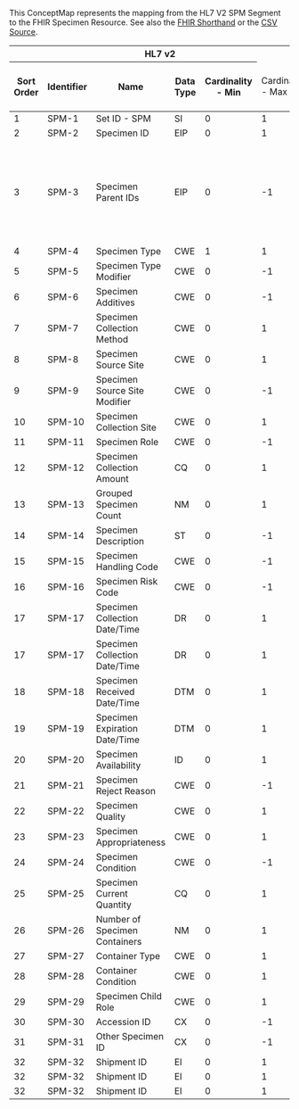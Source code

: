 
This ConceptMap represents the mapping from the HL7 V2 SPM Segment to the FHIR Specimen Resource. See also the <a href='https://github.com/HL7/v2-to-fhir/blob/master/tank/Segment SPM to Specimen.fsh'>FHIR Shorthand</a> or the <a href='https://github.com/HL7/v2-to-fhir/blob/master/mappings/segments/HL7 Segment - FHIR R4_ SPM - SPM.csv'>CSV Source</a>.
<table class='grid'><thead>
<tr><th colspan='6'>HL7 v2</th><th colspan='3'>Condition (IF True, args)</th><th colspan='7'>HL7 FHIR</th><th rowspan='2'>Comments</th></tr>
<tr><th title='Rows are listed in sequence of how they appear in the v2 standard. The first column, Sort Order, provides a sort order that can re-create the original v2 standard sequence in case one opts to re-sort/filter the rows.'>Sort Order</th><th title='Contains the formal Segment Name and Field Sequence according to the base standard using "-" as the delimiter.'>Identifier</th><th title='The formal name of the field in the most current published version.'>Name</th><th title='The data type of the field in the most current published version if not deprecated, otherwise the data type at the time it was deprecated and removed.'>Data Type</th><th title='The V2 min cardinality expressed numerically.'>Cardinality - Min</th><td style='border-right: 2px' title='The V2 max cardinality expressed numerically.'>Cardinality - Max</td><th title='Condition in an easy to read syntax (Computable ANTLR)'>Computable ANTLR</th><th title='Condition in FHIRPath Notation'>Computable FHIRPath</th><td style='border-right: 2px' title='Condition expressed in narrative form'>Narrative</td><th title='An existing FHIR attribute in the target FHIR version.'>FHIR Attribute</th><th title='A proposed extension. It will be expressed with #ext-……# around the proposed name. '>Extension</th><th title='The FHIR attribute’s data type in the target FHIR version.'>Data Type</th><th title='The FHIR min cardinality expressed numerically.'>Cardinality - Min</th><td style='border-right: 2px' title='The FHIR max cardinality expressed numerically.'>Cardinality - Max</td><th title='The URL to the Data Type Map that is to be used for the attribute in this segment.'>Data Type Mapping</th><th title='The URL to the Vocabulary Map that is to be used for the coded element for this attribute.'>Vocabulary Mapping<br/>(IS, ID, CE, CEN, CWE)</th></tr></thead>
<tbody>
<tr><td>1</td><td>SPM-1</td><td>Set ID - SPM</td><td>SI</td><td>0</td><td style='border-right: 2px'>1</td><td></td><td></td><td style='border-right: 2px'></td><td></td><td>N/A</td><td></td><td></td><td></td><td></td><td></td><td></td></tr>
<tr><td>2</td><td>SPM-2</td><td>Specimen ID</td><td>EIP</td><td>0</td><td style='border-right: 2px'>1</td><td></td><td></td><td style='border-right: 2px'></td><td><a href='https://hl7.org/fhir/R4/Specimen-definitions.html#Specimen.identifier'>Specimen.identifier</a></td><td></td><td><a href='https://hl7.org/fhir/R4/datatypes.html#Identifier'>Identifier</a></td><td>0</td><td>-1</td><td><a href='ConceptMap-datatype-eipidentifier-to-identifier.html'>EIP[Identifier]</a></td><td></td><td></td></tr>
<tr><td>3</td><td>SPM-3</td><td>Specimen Parent IDs</td><td>EIP</td><td>0</td><td style='border-right: 2px'>-1</td><td></td><td></td><td style='border-right: 2px'>Only one of the two parent references in EIP can be mapped.  The implementation needs to choose which one.</td><td><a href='https://hl7.org/fhir/R4/Specimen-definitions.html#Specimen.parent.identifier'>Specimen.parent.identifier</a></td><td></td><td><a href='https://hl7.org/fhir/R4/datatypes.html#Identifier'>Identifier</a></td><td>0</td><td>1</td><td><a href='ConceptMap-datatype-eipidentifier-to-identifier.html'>EIP[Identifier]</a></td><td></td><td></td></tr>
<tr><td>4</td><td>SPM-4</td><td>Specimen Type</td><td>CWE</td><td>1</td><td style='border-right: 2px'>1</td><td></td><td></td><td style='border-right: 2px'></td><td><a href='https://hl7.org/fhir/R4/Specimen-definitions.html#Specimen.type'>Specimen.type</a></td><td></td><td><a href='https://hl7.org/fhir/R4/datatypes.html#CodeableConcept'>CodeableConcept</a></td><td>0</td><td>1</td><td><a href='ConceptMap-datatype-cwecodeableconcept-to-codeableconcept.html'>CWE[CodeableConcept]</a></td><td></td><td></td></tr>
<tr><td>5</td><td>SPM-5</td><td>Specimen Type Modifier</td><td>CWE</td><td>0</td><td style='border-right: 2px'>-1</td><td></td><td></td><td style='border-right: 2px'></td><td></td><td></td><td></td><td></td><td></td><td></td><td></td><td></td></tr>
<tr><td>6</td><td>SPM-6</td><td>Specimen Additives</td><td>CWE</td><td>0</td><td style='border-right: 2px'>-1</td><td></td><td></td><td style='border-right: 2px'></td><td><a href='https://hl7.org/fhir/R4/Specimen-definitions.html#Specimen.container.additiveCodeableConcept'>Specimen.container.additiveCodeableConcept</a></td><td></td><td><a href='https://hl7.org/fhir/R4/datatypes.html#CodeableConcept'>CodeableConcept</a></td><td>0</td><td>1</td><td><a href='ConceptMap-datatype-cwecodeableconcept-to-codeableconcept.html'>CWE[CodeableConcept]</a></td><td></td><td></td></tr>
<tr><td>7</td><td>SPM-7</td><td>Specimen Collection Method</td><td>CWE</td><td>0</td><td style='border-right: 2px'>1</td><td></td><td></td><td style='border-right: 2px'></td><td><a href='https://hl7.org/fhir/R4/Specimen-definitions.html#Specimen.collection.method'>Specimen.collection.method</a></td><td></td><td><a href='https://hl7.org/fhir/R4/datatypes.html#CodeableConcept'>CodeableConcept</a></td><td>0</td><td>1</td><td><a href='ConceptMap-datatype-cwecodeableconcept-to-codeableconcept.html'>CWE[CodeableConcept]</a></td><td></td><td></td></tr>
<tr><td>8</td><td>SPM-8</td><td>Specimen Source Site</td><td>CWE</td><td>0</td><td style='border-right: 2px'>1</td><td></td><td></td><td style='border-right: 2px'></td><td><a href='https://hl7.org/fhir/R4/Specimen-definitions.html#Specimen.collection.bodySite'>Specimen.collection.bodySite</a></td><td></td><td><a href='https://hl7.org/fhir/R4/datatypes.html#CodeableConcept'>CodeableConcept</a></td><td>0</td><td>1</td><td><a href='ConceptMap-datatype-cwecodeableconcept-to-codeableconcept.html'>CWE[CodeableConcept]</a></td><td></td><td></td></tr>
<tr><td>9</td><td>SPM-9</td><td>Specimen Source Site Modifier</td><td>CWE</td><td>0</td><td style='border-right: 2px'>-1</td><td></td><td></td><td style='border-right: 2px'></td><td></td><td>Specimen.collection.#ext-siteModifier#</td><td><a href='https://hl7.org/fhir/R4/datatypes.html#CodeableConcept'>CodeableConcept</a></td><td>0</td><td>-1</td><td><a href='ConceptMap-datatype-cwecodeableconcept-to-codeableconcept.html'>CWE[CodeableConcept]</a></td><td></td><td></td></tr>
<tr><td>10</td><td>SPM-10</td><td>Specimen Collection Site</td><td>CWE</td><td>0</td><td style='border-right: 2px'>1</td><td></td><td></td><td style='border-right: 2px'></td><td></td><td></td><td></td><td></td><td></td><td></td><td></td><td></td></tr>
<tr><td>11</td><td>SPM-11</td><td>Specimen Role</td><td>CWE</td><td>0</td><td style='border-right: 2px'>-1</td><td></td><td></td><td style='border-right: 2px'></td><td></td><td></td><td></td><td></td><td></td><td></td><td></td><td></td></tr>
<tr><td>12</td><td>SPM-12</td><td>Specimen Collection Amount</td><td>CQ</td><td>0</td><td style='border-right: 2px'>1</td><td></td><td></td><td style='border-right: 2px'></td><td><a href='https://hl7.org/fhir/R4/Specimen-definitions.html#Specimen.collection.quantity'>Specimen.collection.quantity</a></td><td></td><td><a href='https://hl7.org/fhir/R4/datatypes.html#SimpleQuantity'>SimpleQuantity</a></td><td>0</td><td>1</td><td><a href='ConceptMap-datatype-cqquantity-to-simplequantity.html'>CQ[Quantity]</a></td><td></td><td></td></tr>
<tr><td>13</td><td>SPM-13</td><td>Grouped Specimen Count</td><td>NM</td><td>0</td><td style='border-right: 2px'>1</td><td></td><td></td><td style='border-right: 2px'></td><td></td><td></td><td></td><td></td><td></td><td></td><td></td><td></td></tr>
<tr><td>14</td><td>SPM-14</td><td>Specimen Description</td><td>ST</td><td>0</td><td style='border-right: 2px'>-1</td><td></td><td></td><td style='border-right: 2px'></td><td><a href='https://hl7.org/fhir/R4/Specimen-definitions.html#Specimen.note'>Specimen.note</a><a href='https://hl7.org/fhir/R4/datatypes-definitions.html#Annotation.text'>Annotation.text</a></td><td></td><td><a href='https://hl7.org/fhir/R4/datatypes.html#markdown'>markdown</a></td><td>1</td><td>1</td><td></td><td></td><td></td></tr>
<tr><td>15</td><td>SPM-15</td><td>Specimen Handling Code</td><td>CWE</td><td>0</td><td style='border-right: 2px'>-1</td><td></td><td></td><td style='border-right: 2px'></td><td></td><td></td><td></td><td></td><td></td><td></td><td></td><td></td></tr>
<tr><td>16</td><td>SPM-16</td><td>Specimen Risk Code</td><td>CWE</td><td>0</td><td style='border-right: 2px'>-1</td><td></td><td></td><td style='border-right: 2px'></td><td></td><td></td><td></td><td></td><td></td><td></td><td></td><td></td></tr>
<tr><td>17</td><td>SPM-17</td><td>Specimen Collection Date/Time</td><td>DR</td><td>0</td><td style='border-right: 2px'>1</td><td>IF SPM-17.2 VALUED</td><td></td><td style='border-right: 2px'></td><td><a href='https://hl7.org/fhir/R4/Specimen-definitions.html#Specimen.collection.collectedPeriod'>Specimen.collection.collectedPeriod</a></td><td></td><td></td><td></td><td></td><td><a href='ConceptMap-datatype-dr-to-dr.html'>DR</a></td><td></td><td></td></tr>
<tr><td>17</td><td>SPM-17</td><td>Specimen Collection Date/Time</td><td>DR</td><td>0</td><td style='border-right: 2px'>1</td><td>IF SPM-17.2 NOT VALUED</td><td></td><td style='border-right: 2px'></td><td><a href='https://hl7.org/fhir/R4/Specimen-definitions.html#Specimen.collection.collectedDateTime'>Specimen.collection.collectedDateTime</a></td><td></td><td></td><td></td><td></td><td><a href='ConceptMap-datatype-drdatetime-to-drdatetime.html'>DR[dateTime]</a></td><td></td><td></td></tr>
<tr><td>18</td><td>SPM-18</td><td>Specimen Received Date/Time</td><td>DTM</td><td>0</td><td style='border-right: 2px'>1</td><td></td><td></td><td style='border-right: 2px'></td><td><a href='https://hl7.org/fhir/R4/Specimen-definitions.html#Specimen.receivedTime'>Specimen.receivedTime</a></td><td></td><td><a href='https://hl7.org/fhir/R4/datatypes.html#dateTime'>dateTime</a></td><td>0</td><td>1</td><td></td><td></td><td></td></tr>
<tr><td>19</td><td>SPM-19</td><td>Specimen Expiration Date/Time</td><td>DTM</td><td>0</td><td style='border-right: 2px'>1</td><td></td><td></td><td style='border-right: 2px'></td><td></td><td></td><td></td><td></td><td></td><td></td><td></td><td></td></tr>
<tr><td>20</td><td>SPM-20</td><td>Specimen Availability</td><td>ID</td><td>0</td><td style='border-right: 2px'>1</td><td></td><td></td><td style='border-right: 2px'></td><td><a href='https://hl7.org/fhir/R4/Specimen-definitions.html#Specimen.status'>Specimen.status</a></td><td></td><td><a href='https://hl7.org/fhir/R4/datatypes.html#code'>code</a></td><td>0</td><td>1</td><td></td><td>Specimen Availability</td><td></td></tr>
<tr><td>21</td><td>SPM-21</td><td>Specimen Reject Reason</td><td>CWE</td><td>0</td><td style='border-right: 2px'>-1</td><td></td><td></td><td style='border-right: 2px'></td><td></td><td></td><td><a href='https://hl7.org/fhir/R4/datatypes.html#CodeableConcept'>CodeableConcept</a></td><td>0</td><td>-1</td><td><a href='ConceptMap-datatype-cwecodeableconcept-to-codeableconcept.html'>CWE[CodeableConcept]</a></td><td></td><td></td></tr>
<tr><td>22</td><td>SPM-22</td><td>Specimen Quality</td><td>CWE</td><td>0</td><td style='border-right: 2px'>1</td><td></td><td></td><td style='border-right: 2px'></td><td></td><td></td><td></td><td></td><td></td><td></td><td></td><td></td></tr>
<tr><td>23</td><td>SPM-23</td><td>Specimen Appropriateness</td><td>CWE</td><td>0</td><td style='border-right: 2px'>1</td><td></td><td></td><td style='border-right: 2px'></td><td></td><td></td><td></td><td></td><td></td><td></td><td></td><td></td></tr>
<tr><td>24</td><td>SPM-24</td><td>Specimen Condition</td><td>CWE</td><td>0</td><td style='border-right: 2px'>-1</td><td></td><td></td><td style='border-right: 2px'></td><td><a href='https://hl7.org/fhir/R4/Specimen-definitions.html#Specimen.condition'>Specimen.condition</a></td><td></td><td><a href='https://hl7.org/fhir/R4/datatypes.html#CodeableConcept'>CodeableConcept</a></td><td>0</td><td>-1</td><td><a href='ConceptMap-datatype-cwecodeableconcept-to-codeableconcept.html'>CWE[CodeableConcept]</a></td><td></td><td></td></tr>
<tr><td>25</td><td>SPM-25</td><td>Specimen Current Quantity</td><td>CQ</td><td>0</td><td style='border-right: 2px'>1</td><td></td><td></td><td style='border-right: 2px'></td><td></td><td></td><td></td><td></td><td></td><td></td><td></td><td></td></tr>
<tr><td>26</td><td>SPM-26</td><td>Number of Specimen Containers</td><td>NM</td><td>0</td><td style='border-right: 2px'>1</td><td></td><td></td><td style='border-right: 2px'></td><td></td><td></td><td></td><td></td><td></td><td></td><td></td><td></td></tr>
<tr><td>27</td><td>SPM-27</td><td>Container Type</td><td>CWE</td><td>0</td><td style='border-right: 2px'>1</td><td></td><td></td><td style='border-right: 2px'></td><td><a href='https://hl7.org/fhir/R4/Specimen-definitions.html#Specimen.container.type'>Specimen.container.type</a></td><td></td><td><a href='https://hl7.org/fhir/R4/datatypes.html#CodeableConcept'>CodeableConcept</a></td><td>0</td><td>1</td><td><a href='ConceptMap-datatype-cwecodeableconcept-to-codeableconcept.html'>CWE[CodeableConcept]</a></td><td></td><td></td></tr>
<tr><td>28</td><td>SPM-28</td><td>Container Condition</td><td>CWE</td><td>0</td><td style='border-right: 2px'>1</td><td></td><td></td><td style='border-right: 2px'></td><td></td><td></td><td></td><td></td><td></td><td></td><td></td><td></td></tr>
<tr><td>29</td><td>SPM-29</td><td>Specimen Child Role</td><td>CWE</td><td>0</td><td style='border-right: 2px'>1</td><td></td><td></td><td style='border-right: 2px'></td><td></td><td></td><td></td><td></td><td></td><td></td><td></td><td></td></tr>
<tr><td>30</td><td>SPM-30</td><td>Accession ID</td><td>CX</td><td>0</td><td style='border-right: 2px'>-1</td><td></td><td></td><td style='border-right: 2px'></td><td><a href='https://hl7.org/fhir/R4/Specimen-definitions.html#Specimen.accessionIdentifier'>Specimen.accessionIdentifier</a></td><td></td><td><a href='https://hl7.org/fhir/R4/datatypes.html#Identifier'>Identifier</a></td><td>0</td><td>1</td><td><a href='ConceptMap-datatype-cx-to-identifier.html'>CX</a></td><td></td><td></td></tr>
<tr><td>31</td><td>SPM-31</td><td>Other Specimen ID</td><td>CX</td><td>0</td><td style='border-right: 2px'>-1</td><td></td><td></td><td style='border-right: 2px'></td><td><a href='https://hl7.org/fhir/R4/Specimen-definitions.html#Specimen.identifier'>Specimen.identifier</a></td><td></td><td><a href='https://hl7.org/fhir/R4/datatypes.html#Identifier'>Identifier</a></td><td>0</td><td>-1</td><td><a href='ConceptMap-datatype-cx-to-identifier.html'>CX</a></td><td></td><td></td></tr>
<tr><td>32</td><td>SPM-32</td><td>Shipment ID</td><td>EI</td><td>0</td><td style='border-right: 2px'>1</td><td></td><td></td><td style='border-right: 2px'></td><td><a href='https://hl7.org/fhir/R4/Specimen-definitions.html#Specimen.identifier'>Specimen.identifier</a></td><td></td><td><a href='https://hl7.org/fhir/R4/datatypes.html#Identifier'>Identifier</a></td><td>0</td><td>-1</td><td><a href='ConceptMap-datatype-eiidentifier-to-identifier.html'>EI[Identifier]</a></td><td></td><td></td></tr>
<tr><td>32</td><td>SPM-32</td><td>Shipment ID</td><td>EI</td><td>0</td><td style='border-right: 2px'>1</td><td></td><td></td><td style='border-right: 2px'></td><td></td><td>Specimen.identifier[3].type.coding.code=#"SHIP"#</td><td><a href='https://hl7.org/fhir/R4/datatypes.html#code'>code</a></td><td>0</td><td>1</td><td></td><td></td><td></td></tr>
<tr><td>32</td><td>SPM-32</td><td>Shipment ID</td><td>EI</td><td>0</td><td style='border-right: 2px'>1</td><td></td><td></td><td style='border-right: 2px'></td><td><a href='https://hl7.org/fhir/R4/Specimen-definitions.html#Specimen.identifier.type.coding.system'>Specimen.identifier.type.coding.system</a></td><td></td><td><a href='https://hl7.org/fhir/R4/datatypes.html#uri'>uri</a></td><td>0</td><td>1</td><td></td><td></td><td></td></tr>
</tbody>
</table>
